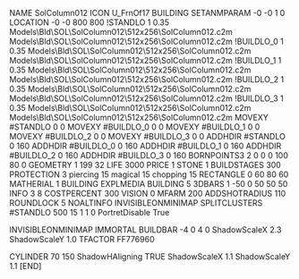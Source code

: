 NAME SolColumn012
ICON U_FrnOf17
BUILDING
SETANMPARAM -0 -0 1 0
LOCATION -0 -0 800 800
!STANDLO      1 0.35 Models\Bld\SOL\SolColumn012\512x256\SolColumn012.c2m Models\Bld\SOL\SolColumn012\512x256\SolColumn012.c2m
!BUILDLO_0    1 0.35 Models\Bld\SOL\SolColumn012\512x256\SolColumn012.c2m Models\Bld\SOL\SolColumn012\512x256\SolColumn012.c2m
!BUILDLO_1    1 0.35 Models\Bld\SOL\SolColumn012\512x256\SolColumn012.c2m Models\Bld\SOL\SolColumn012\512x256\SolColumn012.c2m
!BUILDLO_2    1 0.35 Models\Bld\SOL\SolColumn012\512x256\SolColumn012.c2m Models\Bld\SOL\SolColumn012\512x256\SolColumn012.c2m
!BUILDLO_3    1 0.35 Models\Bld\SOL\SolColumn012\512x256\SolColumn012.c2m Models\Bld\SOL\SolColumn012\512x256\SolColumn012.c2m
MOVEXY #STANDLO   0 0
MOVEXY #BUILDLO_0 0 0
MOVEXY #BUILDLO_1 0 0
MOVEXY #BUILDLO_2 0 0
MOVEXY #BUILDLO_3 0 0
ADDHDIR #STANDLO 0 160
ADDHDIR #BUILDLO_0 0 160
ADDHDIR #BUILDLO_1 0 160
ADDHDIR #BUILDLO_2 0 160
ADDHDIR #BUILDLO_3 0 160
BORNPOINTS3 2 0 0 0 100 80 0
GEOMETRY 1 199 32
LIFE     3000
PRICE 1 STONE 1
BUILDSTAGES 300
PROTECTION 3 piercing 15 magical 15 chopping 15
RECTANGLE    0 60 80 60
MATHERIAL 1 BUILDING
EXPLMEDIA BUILDING 5
3DBARS 1 -50 0 50 50 50
INFO 3 8
COSTPERCENT 300
VISION 0
MFARM 200
ADDSHOTRADIUS 110
ROUNDLOCK 5
NOALTINFO
INVISIBLEONMINIMAP
SPLITCLUSTERS #STANDLO 500 15 1 1 0
PortretDisable True

INVISIBLEONMINIMAP
IMMORTAL
BUILDBAR -4 0 4 0
ShadowScaleX 2.3
ShadowScaleY 1.0
TFACTOR FF776960

CYLINDER 70 150
ShadowHAligning TRUE
ShadowScaleX 1.1
ShadowScaleY 1.1
[END]
